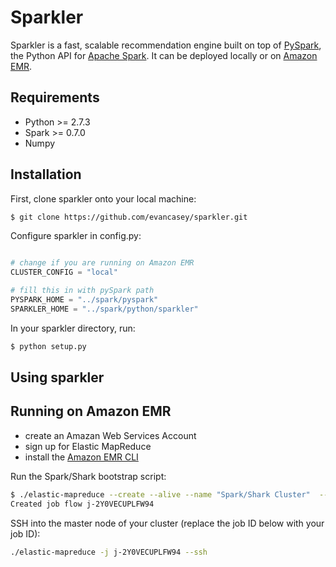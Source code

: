 Sparkler
===========

Sparkler is a fast, scalable recommendation engine built on top of [PySpark](http://spark.apache.org/docs/0.9.0/python-programming-guide.html), the Python API for [Apache Spark](http://spark.apache.org/). It can be deployed locally or on [Amazon EMR](https://aws.amazon.com/elasticmapreduce/).

Requirements
------------

* Python >= 2.7.3
* Spark >= 0.7.0
* Numpy

Installation
------------

First, clone sparkler onto your local machine:
```bash
$ git clone https://github.com/evancasey/sparkler.git
```

Configure sparkler in config.py:
```python

# change if you are running on Amazon EMR
CLUSTER_CONFIG = "local"

# fill this in with pySpark path
PYSPARK_HOME = "../spark/pyspark"
SPARKLER_HOME = "../spark/python/sparkler"
```

In your sparkler directory, run:
```bash
$ python setup.py
```

Using sparkler
--------------



Running on Amazon EMR
---------------------

* create an Amazan Web Services Account
* sign up for Elastic MapReduce
* install the [Amazon EMR CLI](http://docs.aws.amazon.com/ElasticMapReduce/latest/DeveloperGuide/emr-cli-install.html)

Run the Spark/Shark bootstrap script:
```bash
$ ./elastic-mapreduce --create --alive --name "Spark/Shark Cluster"  --bootstrap-action s3://elasticmapreduce/samples/spark/0.8.1/install-spark-shark.sh --bootstrap-name "Spark/Shark"  --instance-type m1.xlarge --instance-count 3 --jobflow-role spark
Created job flow j-2Y0VECUPLFW94
```

SSH into the master node of your cluster (replace the job ID below with your job ID):

```bash
./elastic-mapreduce -j j-2Y0VECUPLFW94 --ssh
```
